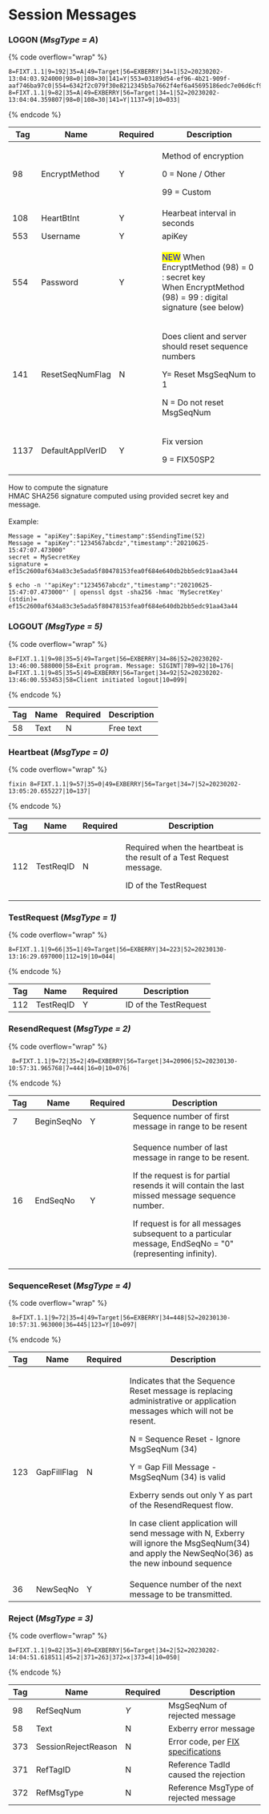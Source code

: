 # Session Messages

### LOGON (_MsgType = A_)

{% code overflow="wrap" %}
```
8=FIXT.1.1|9=192|35=A|49=Target|56=EXBERRY|34=1|52=20230202-13:04:03.924000|98=0|108=30|141=Y|553=03189d54-ef96-4b21-909f-aaf746ba97c0|554=6342f2c079f30e8212345b5a7662f4ef6a45695186edc7e06d6cf9b123456789d6|1137=9|10=235|
8=FIXT.1.1|9=82|35=A|49=EXBERRY|56=Target|34=1|52=20230202-13:04:04.359807|98=0|108=30|141=Y|1137=9|10=033|
```
{% endcode %}

| Tag  | Name             | Required | Description                                                                                                                                                                            |
| ---- | ---------------- | -------- | -------------------------------------------------------------------------------------------------------------------------------------------------------------------------------------- |
| 98   | EncryptMethod    | Y        | <p>Method of encryption</p><p>0 = None / Other </p><p>99 = Custom </p>                                                                                                                 |
| 108  | HeartBtInt       | Y        | Hearbeat interval in seconds                                                                                                                                                           |
| 553  | Username         | Y        | apiKey                                                                                                                                                                                 |
| 554  | Password         | Y        | <p><mark style="color:blue;">NEW</mark> <mark style="color:red;"></mark> When EncryptMethod (98) = 0 : secret key <br>When EncryptMethod (98) = 99 : digital signature (see below)</p> |
| 141  | ResetSeqNumFlag  | N        | <p>Does client and server should reset sequence numbers</p><p>Y= Reset MsgSeqNum to 1</p><p>N = Do not reset MsgSeqNum</p>                                                             |
| 1137 | DefaultApplVerID | Y        | <p>Fix version</p><p>9 = FIX50SP2</p>                                                                                                                                                  |

How to compute the signature\
HMAC SHA256 signature computed using provided secret key and message.\
\
Example:

```
Message = "apiKey":$apiKey,"timestamp":$SendingTime(52)
Message = "apiKey":"1234567abcdz","timestamp":"20210625-15:47:07.473000"
secret = MySecretKey
signature = ef15c2600af634a83c3e5ada5f80478153fea0f684e640db2bb5edc91aa43a44
```

```
$ echo -n '"apiKey":"1234567abcdz","timestamp":"20210625-15:47:07.473000"' | openssl dgst -sha256 -hmac 'MySecretKey'
(stdin)= ef15c2600af634a83c3e5ada5f80478153fea0f684e640db2bb5edc91aa43a44
```

### LOGOUT _(MsgType = 5)_

{% code overflow="wrap" %}
```
8=FIXT.1.1|9=98|35=5|49=Target|56=EXBERRY|34=86|52=20230202-13:46:00.588000|58=Exit program. Message: SIGINT|789=92|10=176|
8=FIXT.1.1|9=85|35=5|49=EXBERRY|56=Target|34=92|52=20230202-13:46:00.553453|58=Client initiated logout|10=099|
```
{% endcode %}

| Tag | Name | Required | Description |
| --- | ---- | -------- | ----------- |
| 58  | Text | N        | Free text   |

### Heartbeat (_MsgType = 0)_

{% code overflow="wrap" %}
```
fixin 8=FIXT.1.1|9=57|35=0|49=EXBERRY|56=Target|34=7|52=20230202-13:05:20.655227|10=137|
```
{% endcode %}

| Tag | Name      | Required | Description                                                                                             |
| --- | --------- | -------- | ------------------------------------------------------------------------------------------------------- |
| 112 | TestReqID | N        | <p>Required when the heartbeat is the result of a Test Request message.</p><p>ID of the TestRequest</p> |

### TestRequest (_MsgType = 1)_

{% code overflow="wrap" %}
```
8=FIXT.1.1|9=66|35=1|49=Target|56=EXBERRY|34=223|52=20230130-13:16:29.697000|112=19|10=044|
```
{% endcode %}

| Tag | Name      | Required | Description           |
| --- | --------- | -------- | --------------------- |
| 112 | TestReqID | Y        | ID of the TestRequest |

### ResendRequest (_MsgType = 2)_

{% code overflow="wrap" %}
```
 8=FIXT.1.1|9=72|35=2|49=EXBERRY|56=Target|34=20906|52=20230130-10:57:31.965768|7=444|16=0|10=076|
```
{% endcode %}

| Tag | Name       | Required | Description                                                                                                                                                                                                                                                                         |
| --- | ---------- | -------- | ----------------------------------------------------------------------------------------------------------------------------------------------------------------------------------------------------------------------------------------------------------------------------------- |
| 7   | BeginSeqNo | Y        | Sequence number of first message in range to be resent                                                                                                                                                                                                                              |
| 16  | EndSeqNo   | Y        | <p>Sequence number of last message in range to be resent.</p><p>If the request is for partial resends it will contain the last missed message sequence number.</p><p>If request is for all messages subsequent to a particular message, EndSeqNo = "0" (representing infinity).</p> |

### SequenceReset (_MsgType = 4)_

{% code overflow="wrap" %}
```
 8=FIXT.1.1|9=72|35=4|49=Target|56=EXBERRY|34=448|52=20230130-10:57:31.963000|36=445|123=Y|10=097|
```
{% endcode %}

| Tag | Name        | Required | Description                                                                                                                                                                                                                                                                                                                                                                                                                                                    |
| --- | ----------- | -------- | -------------------------------------------------------------------------------------------------------------------------------------------------------------------------------------------------------------------------------------------------------------------------------------------------------------------------------------------------------------------------------------------------------------------------------------------------------------- |
| 123 | GapFillFlag | N        | <p>Indicates that the Sequence Reset message is replacing administrative or application messages which will not be resent.</p><p>N = Sequence Reset - Ignore MsgSeqNum (34)</p><p>Y = Gap Fill Message - MsgSeqNum (34) is valid</p><p>Exberry sends out only Y as part of the ResendRequest flow.</p><p>In case client application will send message with N, Exberry will ignore the MsgSeqNum(34) and apply the NewSeqNo(36) as the new inbound sequence</p> |
| 36  | NewSeqNo    | Y        | Sequence number of the next message to be transmitted.                                                                                                                                                                                                                                                                                                                                                                                                         |

### Reject (_MsgType = 3)_

{% code overflow="wrap" %}
```
8=FIXT.1.1|9=82|35=3|49=EXBERRY|56=Target|34=2|52=20230202-14:04:51.618511|45=2|371=263|372=x|373=4|10=050|
```
{% endcode %}

| Tag | Name                | Required | Description                                                                                            |
| --- | ------------------- | -------- | ------------------------------------------------------------------------------------------------------ |
| 98  | RefSeqNum           | _Y_      | MsgSeqNum of rejected message                                                                          |
| 58  | Text                | N        | Exberry error message                                                                                  |
| 373 | SessionRejectReason | N        | Error code, per [FIX specifications](https://fiximate.fixtrading.org/en/FIX.Latest\_EP266/tag373.html) |
| 371 | RefTagID            | N        | Reference TadId caused the rejection                                                                   |
| 372 | RefMsgType          | N        | Reference MsgType of rejected message                                                                  |
